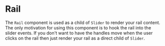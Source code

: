 # Rail

The `Rail` component is used as a child of `Slider` to render your rail content.
The only motivation for using this component is to hook the rail into the slider events.
If you don't want to have the handles move when the user clicks on the rail then just render your rail as a direct child of `Slider`.